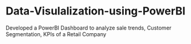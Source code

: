 # Data-Visulalization-using-PowerBI

Developed a PowerBI Dashboard to analyze sale trends, Customer Segmentation, KPIs of a Retail Company
